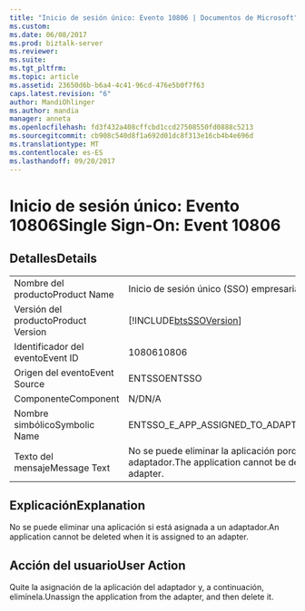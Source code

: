 ```yaml
---
title: "Inicio de sesión único: Evento 10806 | Documentos de Microsoft"
ms.custom: 
ms.date: 06/08/2017
ms.prod: biztalk-server
ms.reviewer: 
ms.suite: 
ms.tgt_pltfrm: 
ms.topic: article
ms.assetid: 23650d6b-b6a4-4c41-96cd-476e5b0f7f63
caps.latest.revision: "6"
author: MandiOhlinger
ms.author: mandia
manager: anneta
ms.openlocfilehash: fd3f432a408cffcbd1ccd27508550fd0888c5213
ms.sourcegitcommit: cb908c540d8f1a692d01dc8f313e16cb4b4e696d
ms.translationtype: MT
ms.contentlocale: es-ES
ms.lasthandoff: 09/20/2017
---
```

# <a name="single-sign-on-event-10806"></a><span data-ttu-id="600f0-102">Inicio de sesión único: Evento 10806</span><span class="sxs-lookup"><span data-stu-id="600f0-102">Single Sign-On: Event 10806</span></span>
## <a name="details"></a><span data-ttu-id="600f0-103">Detalles</span><span class="sxs-lookup"><span data-stu-id="600f0-103">Details</span></span>  
  
|||  
|-|-|  
|<span data-ttu-id="600f0-104">Nombre del producto</span><span class="sxs-lookup"><span data-stu-id="600f0-104">Product Name</span></span>|<span data-ttu-id="600f0-105">Inicio de sesión único (SSO) empresarial</span><span class="sxs-lookup"><span data-stu-id="600f0-105">Enterprise Single Sign-On</span></span>|  
|<span data-ttu-id="600f0-106">Versión del producto</span><span class="sxs-lookup"><span data-stu-id="600f0-106">Product Version</span></span>|[!INCLUDE[btsSSOVersion](../includes/btsssoversion-md.md)]|  
|<span data-ttu-id="600f0-107">Identificador del evento</span><span class="sxs-lookup"><span data-stu-id="600f0-107">Event ID</span></span>|<span data-ttu-id="600f0-108">10806</span><span class="sxs-lookup"><span data-stu-id="600f0-108">10806</span></span>|  
|<span data-ttu-id="600f0-109">Origen del evento</span><span class="sxs-lookup"><span data-stu-id="600f0-109">Event Source</span></span>|<span data-ttu-id="600f0-110">ENTSSO</span><span class="sxs-lookup"><span data-stu-id="600f0-110">ENTSSO</span></span>|  
|<span data-ttu-id="600f0-111">Componente</span><span class="sxs-lookup"><span data-stu-id="600f0-111">Component</span></span>|<span data-ttu-id="600f0-112">N/D</span><span class="sxs-lookup"><span data-stu-id="600f0-112">N/A</span></span>|  
|<span data-ttu-id="600f0-113">Nombre simbólico</span><span class="sxs-lookup"><span data-stu-id="600f0-113">Symbolic Name</span></span>|<span data-ttu-id="600f0-114">ENTSSO_E_APP_ASSIGNED_TO_ADAPTER</span><span class="sxs-lookup"><span data-stu-id="600f0-114">ENTSSO_E_APP_ASSIGNED_TO_ADAPTER</span></span>|  
|<span data-ttu-id="600f0-115">Texto del mensaje</span><span class="sxs-lookup"><span data-stu-id="600f0-115">Message Text</span></span>|<span data-ttu-id="600f0-116">No se puede eliminar la aplicación porque actualmente está asignada a un adaptador.</span><span class="sxs-lookup"><span data-stu-id="600f0-116">The application cannot be deleted because it is currently assigned to an adapter.</span></span>|  
  
## <a name="explanation"></a><span data-ttu-id="600f0-117">Explicación</span><span class="sxs-lookup"><span data-stu-id="600f0-117">Explanation</span></span>  
 <span data-ttu-id="600f0-118">No se puede eliminar una aplicación si está asignada a un adaptador.</span><span class="sxs-lookup"><span data-stu-id="600f0-118">An application cannot be deleted when it is assigned to an adapter.</span></span>  
  
## <a name="user-action"></a><span data-ttu-id="600f0-119">Acción del usuario</span><span class="sxs-lookup"><span data-stu-id="600f0-119">User Action</span></span>  
 <span data-ttu-id="600f0-120">Quite la asignación de la aplicación del adaptador y, a continuación, elimínela.</span><span class="sxs-lookup"><span data-stu-id="600f0-120">Unassign the application from the adapter, and then delete it.</span></span>